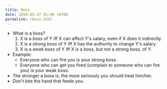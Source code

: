 ```yaml
---
title: Boss
date: 2018-05-27 01:06 +0700
permalink: /boss.html
---
```


- What is a boss?
    1. X is a *boss* of Y iff X can affect Y's salary, even if X does it indirectly.
    1. X is a *strong boss* of Y iff X has the authority to change Y's salary.
    1. X is a *weak boss* of Y iff X is a boss, but not a strong boss, of Y.
- Example:
    - Everyone who can fire you is your strong boss.
    - Everyone who can get you fired (complain to someone who can fire you) is your weak boss.
- The stronger a boss is, the more seriously you should treat him/her.
- Don't bite the hand that feeds you.
